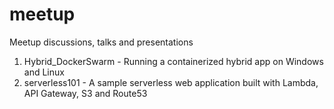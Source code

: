 # meetup
Meetup discussions, talks and presentations
<br/>
1. Hybrid_DockerSwarm - Running a containerized hybrid app on Windows and Linux
2. serverless101 - A sample serverless web application built with Lambda, API Gateway, S3 and Route53

